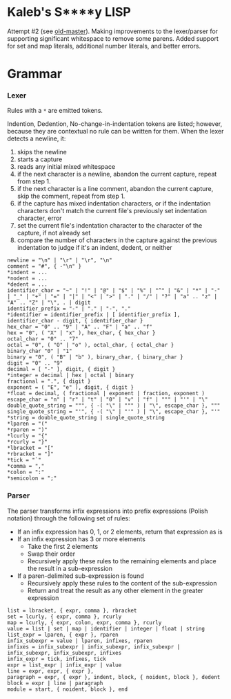 # Kaleb's S\*\*\*\*y LISP

Attempt \#2 (see [old-master](https://github.com/ktbarrett/ksl/tree/old-master)).
Making improvements to the lexer/parser for supporting significant whitespace to remove some parens.
Added support for set and map literals, additional number literals, and better errors.


# Grammar

### Lexer

Rules with a `*` are emitted tokens.

Indention, Dedention, No-change-in-indentation tokens are listed;
however, because they are contextual no rule can be written for them.
When the lexer detects a newline, it:
1. skips the newline
2. starts a capture
3. reads any initial mixed whitespace
4. if the next character is a newline, abandon the current capture, repeat from step 1.
5. if the next character is a line comment, abandon the current capture, skip the comment, repeat from step 1.
6. if the capture has mixed indentation characters, or if the indentation characters don't match the current file's previously set indentation character, error
7. set the current file's indentation character to the character of the capture, if not already set
8. compare the number of characters in the capture against the previous indentation to judge if it's an indent, dedent, or neither

```
newline = "\n" | "\r" | "\r", "\n"
comment = "#", { -"\n" }
*indent = ...
*nodent = ...
*dedent = ...
identifier_char = "~" | "!" | "@" | "$" | "%" | "^" | "&" | "*" | "-" | "_" | "+" | "=" | "|" | "<" | ">" | "." | "/" | "?" | "a" .. "z" | "A" .. "Z" | "\", . | digit
identifier_prefix = "-" | "." | "-", "."
*identifier = identifier_prefix | [ identifier_prefix ], identifier_char - digit, { identifier_char }
hex_char = "0" .. "9" | "A" .. "F" | "a" .. "f"
hex = "0", ( "X" | "x" ), hex_char, { hex_char }
octal_char = "0" .. "7"
octal = "0", ( "O" | "o" ), octal_char, { octal_char }
binary_char "0" | "1"
binary = "0", ( "B" | "b" ), binary_char, { binary_char }
digit = "0" .. "9"
decimal = [ "-" ], digit, { digit }
*integer = decimal | hex | octal | binary
fractional = ".", { digit }
exponent = ( "E", "e" ), digit, { digit }
*float = decimal, ( fractional | exponent | fraction, exponent )
escape_char = "n" | "r" | "t" | "0" | "v" | "f" | """ | "'" | "\"
double_quote_string = """, { -( "\" | """ ) | "\", escape_char }, """
single_quote_string = "'", { -( "\" | "'" ) | "\", escape_char }, "'"
*string = double_quote_string | single_quote_string
*lparen = "("
*rparen = ")"
*lcurly = "{"
*rcurly = "}"
*lbracket = "["
*rbracket = "]"
*tick = "`"
*comma = ","
*colon = ":"
*semicolon = ";"
```

### Parser

The parser transforms infix expressions into prefix expressions (Polish notation) through the following set of rules:
* If an infix expression has 0, 1, or 2 elements, return that expression as is
* If an infix expression has 3 or more elements
    * Take the first 2 elements
    * Swap their order
    * Recursively apply these rules to the remaining elements and place the result in a sub-expression
* If a paren-delimited sub-expression is found
    * Recursively apply these rules to the content of the sub-expression
    * Return and treat the result as any other element in the greater expression

```
list = lbracket, { expr, comma }, rbracket
set = lcurly, { expr, comma }, rcurly
map = lcurly, { expr, colon, expr, comma }, rcurly
value = list | set | map | identifier | integer | float | string
list_expr = lparen, { expr }, rparen
infix_subexpr = value | lparen, infixes, rparen
infixes = infix_subexpr | infix_subexpr, infix_subexpr | infix_subexpr, infix_subexpr, infixes
infix_expr = tick, infixes, tick
expr = list_expr | infix_expr | value
line = expr, expr, { expr },
paragraph = expr, { expr }, indent, block, { noident, block }, dedent
block = expr | line | paragraph
module = start, { noident, block }, end
```

